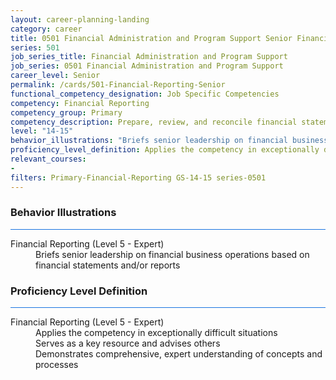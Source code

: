 ```yaml
---
layout: career-planning-landing
category: career
title: 0501 Financial Administration and Program Support Senior Financial Reporting
series: 501
job_series_title: Financial Administration and Program Support
job_series: 0501 Financial Administration and Program Support
career_level: Senior
permalink: /cards/501-Financial-Reporting-Senior
functional_competency_designation: Job Specific Competencies
competency: Financial Reporting
competency_group: Primary
competency_description: Prepare, review, and reconcile financial statements and financial reports to meet reporting requirements and to support management decisions
level: "14-15"
behavior_illustrations: "Briefs senior leadership on financial business operations based on financial statements and/or reports"
proficiency_level_definition: Applies the competency in exceptionally difficult situations ? Serves as a key resource and advises others ? Demonstrates comprehensive, expert understanding of concepts and processes
relevant_courses: 
- 
filters: Primary-Financial-Reporting GS-14-15 series-0501
---
```


<div class="desktop:grid-col-6 margin-y-3">
  <div class="border-top-2 bg-white padding-3 shadow-5 height-full members-hover border-1px button-border border-top-blue radius-lg card-text-color">
    <h3>Behavior Illustrations</h3>
    <hr style="background-color: #1b74e0 !important;"/>
    <dl class="text-base card-content-color"><dt>Financial Reporting (Level 5 - Expert)</dt><dd>Briefs senior leadership on financial business operations based on financial statements and/or reports</dd></dl>
  </div>
</div>
<div class="desktop:grid-col-6 margin-y-3">
  <div class="border-top-2 bg-white padding-3 shadow-5 height-full members-hover border-1px button-border border-top-blue radius-lg card-text-color">
    <h3>Proficiency Level Definition</h3>
     <hr style="background-color: #1b74e0 !important;"/>
    <dl class="text-base card-content-color"><dt>Financial Reporting (Level 5 - Expert)</dt><dd>Applies the competency in exceptionally difficult situations </dd><dd> Serves as a key resource and advises others </dd><dd> Demonstrates comprehensive, expert understanding of concepts and processes</dd></dl>
  </div>
</div>